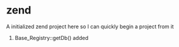 zend
====

A initialized zend project here so I can quickly begin a project  from it

1. Base_Registry::getDb() added
